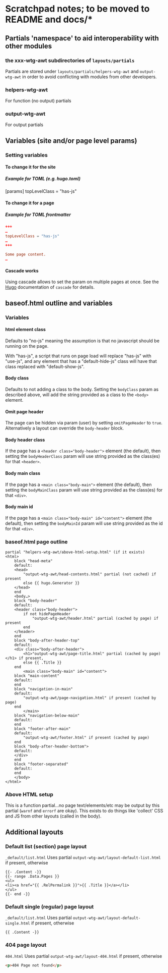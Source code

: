 # Scratchpad notes; to be moved to README and docs/*

## Partials 'namespace' to aid interoperability with other modules

### the xxx-wtg-awt subdirectories of `layouts/partials`

Partials are stored under `layouts/partials/helpers-wtg-awt` and
`output-wtg-awt` in order to avoid conflicting with modules from
other developers.

### helpers-wtg-awt

For function (no output) partials

### output-wtg-awt

For output partials

## Variables (site and/or page level params)

### Setting variables

#### To change it for the site

##### Example for TOML (e.g. hugo.toml)

[params]
topLevelClass = "has-js"

#### To change it for a page

##### Example for TOML frontmatter

``` toml
+++
…
topLevelClass = "has-js"
…
+++

Some page content.
…
```

#### Cascade works

Using cascade allows to set the param on multiple pages at once.
See the [Hugo](https://gohugo.io) documentation of `cascade` for details.

## baseof.html outline and variables

### Variables

#### html element class

Defaults to "no-js" meaning the assumption is that no javascript should be
running on the page.

With "has-js", a script that runs on page load will replace "has-js" with
"use-js", and any element that has a "default-hide-js" class will have that
class replaced with "default-show-js".

#### Body class

Defaults to not adding a class to the body. Setting the
`bodyClass` param as described above, will add the
string provided as a class to the `<body>` element.

#### Omit page header

The page can be hidden via param (user) by setting `omitPageHeader`
to `true`. Alternatively a layout can override the `body-header` block.

#### Body header class

If the page has a `<header class="body-header">` element (the default), then
setting the `bodyHeaderClass` param will use string provided as the
class(es) for that `<header>`.

#### Body main class

If the page has a `<main class="body-main">` element (the default), then
setting the `bodyMainClass` param will use string provided as the
class(es) for that `<div>`.

#### Body main id

If the page has a `<main class="body-main" id="content">` element (the default),
then setting the `bodyMainId` param will use string provided as the
id for that `<div>`.

### baseof.html page outline

``` plaintext
partial "helpers-wtg-awt/above-html-setup.html" (if it exists)
<html>
	block "head-meta"
	default:
	<head>
		"output-wtg-awt/head-contents.html" partial (not cached) if present
		else {{ hugo.Generator }}
	</head>
	end
	<body…>
	block "body-header"
	default:
	<header class="body-header">
		if not hidePageHeader
			"output-wtg-awt/header.html" partial (cached by page) if present
		end
	</header>
	end
	block "body-after-header-top"
	default:
	<div class="body-after-header">
		<h1>"output-wtg-awt/page-title.html" partial (cached by page)</h1> if present,
		else {{ .Title }}
	end
		<main class="body-main" id="content">
	block "main-content"
	default:
	end
	block "navigation-in-main"
	default:
		"output-wtg-awt/page-navigation.html" if present (cached by page)
	end
		</main>
	block "navigation-below-main"
	default:
	end
	block "footer-after-main"
	default:
		"output-wtg-awt/footer.html" if present (cached by page)
	end
	block "body-after-header-bottom">
	default:
	</div>
	end
	block "footer-separated"
	default:
	end
	</body>
</html>
```

### Above HTML setup

This is a function partial…no page text/elements/etc may be output by this
partial (`warnf` and `errorf` are okay). This exists to do things like
'collect' CSS and JS from other layouts (called in the body).

## Additional layouts

### Default list (section) page layout

`_default/list.html` Uses partial `output-wtg-awt/layout-default-list.html` if
present, otherwise

```go-html-template
{{- .Content -}}
{{- range .Data.Pages }}
<ul>
<li><a href="{{ .RelPermalink }}">{{ .Title }}</a></li>
</ul>
{{- end -}}
```

### Default single (regular) page layout

`_default/list.html` Uses partial `output-wtg-awt/layout-default-single.html` if
present, otherwise

```go-html-template
{{ .Content -}}
```

### 404 page layout

`404.html` Uses partial `output-wtg-awt/layout-404.html` if present,
otherwise

```html
<p>404 Page not found</p>
```
